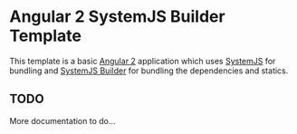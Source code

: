 # Angular 2 SystemJS Builder Template

This template is a basic [Angular 2](https://angular.io/) application which uses [SystemJS](https://github.com/systemjs/systemjs) for bundling and [SystemJS Builder](https://github.com/systemjs/builder) for bundling the dependencies and statics.

## TODO

More documentation to do...